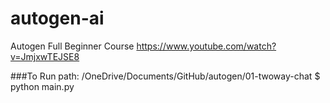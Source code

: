 # autogen-ai

Autogen Full Beginner Course
https://www.youtube.com/watch?v=JmjxwTEJSE8

###To Run
path:
/OneDrive/Documents/GitHub/autogen/01-twoway-chat
$ python main.py
